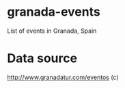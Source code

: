 # granada-events
List of events in Granada, Spain

# Data source
http://www.granadatur.com/eventos (c) 

